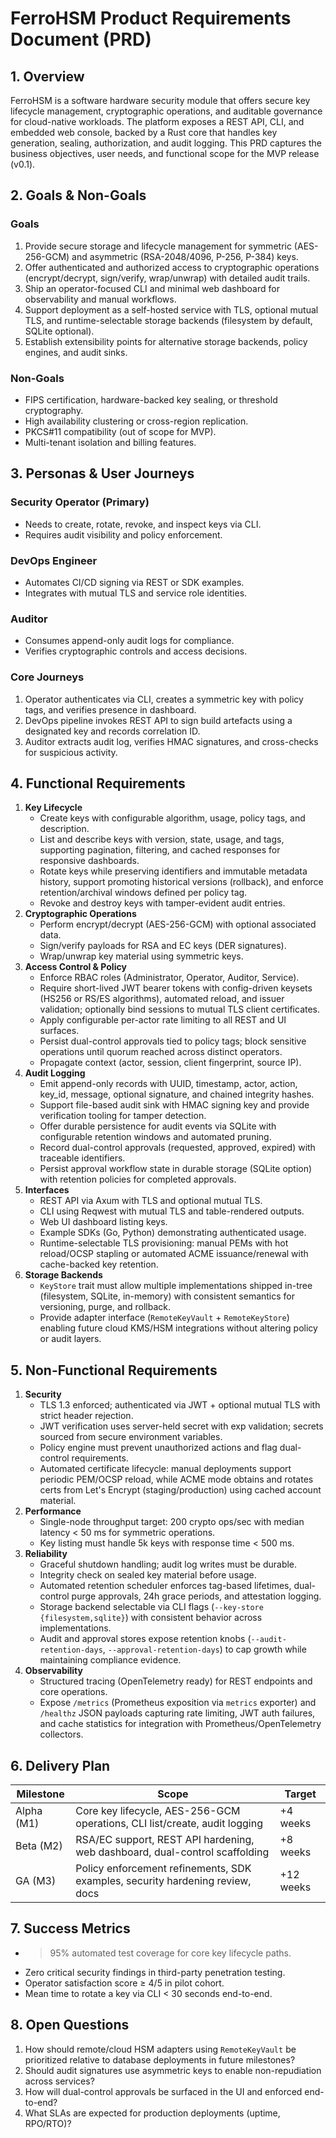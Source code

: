 # FerroHSM Product Requirements Document (PRD)

## 1. Overview
FerroHSM is a software hardware security module that offers secure key lifecycle management, cryptographic operations, and auditable governance for cloud-native workloads. The platform exposes a REST API, CLI, and embedded web console, backed by a Rust core that handles key generation, sealing, authorization, and audit logging. This PRD captures the business objectives, user needs, and functional scope for the MVP release (v0.1).

## 2. Goals & Non-Goals
### Goals
1. Provide secure storage and lifecycle management for symmetric (AES-256-GCM) and asymmetric (RSA-2048/4096, P-256, P-384) keys.
2. Offer authenticated and authorized access to cryptographic operations (encrypt/decrypt, sign/verify, wrap/unwrap) with detailed audit trails.
3. Ship an operator-focused CLI and minimal web dashboard for observability and manual workflows.
4. Support deployment as a self-hosted service with TLS, optional mutual TLS, and runtime-selectable storage backends (filesystem by default, SQLite optional).
5. Establish extensibility points for alternative storage backends, policy engines, and audit sinks.

### Non-Goals
- FIPS certification, hardware-backed key sealing, or threshold cryptography.
- High availability clustering or cross-region replication.
- PKCS#11 compatibility (out of scope for MVP).
- Multi-tenant isolation and billing features.

## 3. Personas & User Journeys
### Security Operator (Primary)
- Needs to create, rotate, revoke, and inspect keys via CLI.
- Requires audit visibility and policy enforcement.

### DevOps Engineer
- Automates CI/CD signing via REST or SDK examples.
- Integrates with mutual TLS and service role identities.

### Auditor
- Consumes append-only audit logs for compliance.
- Verifies cryptographic controls and access decisions.

### Core Journeys
1. Operator authenticates via CLI, creates a symmetric key with policy tags, and verifies presence in dashboard.
2. DevOps pipeline invokes REST API to sign build artefacts using a designated key and records correlation ID.
3. Auditor extracts audit log, verifies HMAC signatures, and cross-checks for suspicious activity.

## 4. Functional Requirements
1. **Key Lifecycle**
   - Create keys with configurable algorithm, usage, policy tags, and description.
   - List and describe keys with version, state, usage, and tags, supporting pagination, filtering, and cached responses for responsive dashboards.
   - Rotate keys while preserving identifiers and immutable metadata history, support promoting historical versions (rollback), and enforce retention/archival windows defined per policy tag.
   - Revoke and destroy keys with tamper-evident audit entries.
2. **Cryptographic Operations**
   - Perform encrypt/decrypt (AES-256-GCM) with optional associated data.
   - Sign/verify payloads for RSA and EC keys (DER signatures).
   - Wrap/unwrap key material using symmetric keys.
3. **Access Control & Policy**
   - Enforce RBAC roles (Administrator, Operator, Auditor, Service).
   - Require short-lived JWT bearer tokens with config-driven keysets (HS256 or RS/ES algorithms), automated reload, and issuer validation; optionally bind sessions to mutual TLS client certificates.
   - Apply configurable per-actor rate limiting to all REST and UI surfaces.
   - Persist dual-control approvals tied to policy tags; block sensitive operations until quorum reached across distinct operators.
   - Propagate context (actor, session, client fingerprint, source IP).
4. **Audit Logging**
    - Emit append-only records with UUID, timestamp, actor, action, key_id, message, optional signature, and chained integrity hashes.
    - Support file-based audit sink with HMAC signing key and provide verification tooling for tamper detection.
    - Offer durable persistence for audit events via SQLite with configurable retention windows and automated pruning.
    - Record dual-control approvals (requested, approved, expired) with traceable identifiers.
    - Persist approval workflow state in durable storage (SQLite option) with retention policies for completed approvals.
5. **Interfaces**
   - REST API via Axum with TLS and optional mutual TLS.
   - CLI using Reqwest with mutual TLS and table-rendered outputs.
   - Web UI dashboard listing keys.
   - Example SDKs (Go, Python) demonstrating authenticated usage.
   - Runtime-selectable TLS provisioning: manual PEMs with hot reload/OCSP stapling or automated ACME issuance/renewal with cache-backed key retention.
6. **Storage Backends**
   - `KeyStore` trait must allow multiple implementations shipped in-tree (filesystem, SQLite, in-memory) with consistent semantics for versioning, purge, and rollback.
   - Provide adapter interface (`RemoteKeyVault` + `RemoteKeyStore`) enabling future cloud KMS/HSM integrations without altering policy or audit layers.

## 5. Non-Functional Requirements
1. **Security**
   - TLS 1.3 enforced; authenticated via JWT + optional mutual TLS with strict header rejection.
   - JWT verification uses server-held secret with exp validation; secrets sourced from secure environment variables.
   - Policy engine must prevent unauthorized actions and flag dual-control requirements.
   - Automated certificate lifecycle: manual deployments support periodic PEM/OCSP reload, while ACME mode obtains and rotates certs from Let's Encrypt (staging/production) using cached account material.
2. **Performance**
   - Single-node throughput target: 200 crypto ops/sec with median latency < 50 ms for symmetric operations.
   - Key listing must handle 5k keys with response time < 500 ms.
3. **Reliability**
   - Graceful shutdown handling; audit log writes must be durable.
   - Integrity check on sealed key material before usage.
   - Automated retention scheduler enforces tag-based lifetimes, dual-control purge approvals, 24h grace periods, and attestation logging.
   - Storage backend selectable via CLI flags (`--key-store {filesystem,sqlite}`) with consistent behavior across implementations.
    - Audit and approval stores expose retention knobs (`--audit-retention-days`, `--approval-retention-days`) to cap growth while maintaining compliance evidence.
4. **Observability**
   - Structured tracing (OpenTelemetry ready) for REST endpoints and core operations.
   - Expose `/metrics` (Prometheus exposition via `metrics` exporter) and `/healthz` JSON payloads capturing rate limiting, JWT auth failures, and cache statistics for integration with Prometheus/OpenTelemetry collectors.

## 6. Delivery Plan
| Milestone | Scope | Target |
| --- | --- | --- |
| Alpha (M1) | Core key lifecycle, AES-256-GCM operations, CLI list/create, audit logging | +4 weeks |
| Beta (M2) | RSA/EC support, REST API hardening, web dashboard, dual-control scaffolding | +8 weeks |
| GA (M3) | Policy enforcement refinements, SDK examples, security hardening review, docs | +12 weeks |

## 7. Success Metrics
- >95% automated test coverage for core key lifecycle paths.
- Zero critical security findings in third-party penetration testing.
- Operator satisfaction score ≥ 4/5 in pilot cohort.
- Mean time to rotate a key via CLI < 30 seconds end-to-end.

## 8. Open Questions
1. How should remote/cloud HSM adapters using `RemoteKeyVault` be prioritized relative to database deployments in future milestones?
2. Should audit signatures use asymmetric keys to enable non-repudiation across services?
3. How will dual-control approvals be surfaced in the UI and enforced end-to-end?
4. What SLAs are expected for production deployments (uptime, RPO/RTO)?
